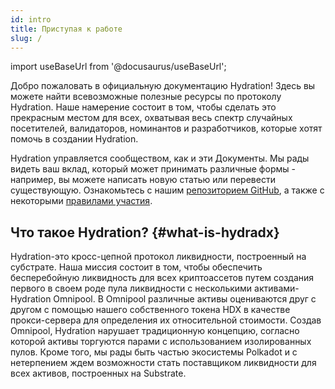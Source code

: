 ```yaml
---
id: intro
title: Приступая к работе
slug: /
---
```


import useBaseUrl from '@docusaurus/useBaseUrl';

Добро пожаловать в официальную документацию Hydration! Здесь вы можете найти всевозможные полезные ресурсы по протоколу Hydration. Наше намерение состоит в том, чтобы сделать это прекрасным местом для всех, охватывая весь спектр случайных посетителей, валидаторов, номинантов и разработчиков, которые хотят помочь в создании Hydration.

Hydration управляется сообществом, как и эти Документы. Мы рады видеть ваш вклад, который может принимать различные формы - например, вы можете написать новую статью или перевести существующую. Ознакомьтесь с нашим [репозиторием GitHub](https://github.com/galacticcouncil/Hydration-docs), а также с некоторыми [правилами участия](/contributing).

## Что такое Hydration? {#what-is-hydradx}

Hydration-это кросс-цепной протокол ликвидности, построенный на субстрате. Наша миссия состоит в том, чтобы обеспечить бесперебойную ликвидность для всех криптоассетов путем создания первого в своем роде пула ликвидности с несколькими активами-Hydration Omnipool. В Omnipool различные активы оцениваются друг с другом с помощью нашего собственного токена HDX в качестве прокси-сервера для определения их относительной стоимости. Создав Omnipool, Hydration нарушает традиционную концепцию, согласно которой активы торгуются парами с использованием изолированных пулов. Кроме того, мы рады быть частью экосистемы Polkadot и с нетерпением ждем возможности стать поставщиком ликвидности для всех активов, построенных на Substrate.
